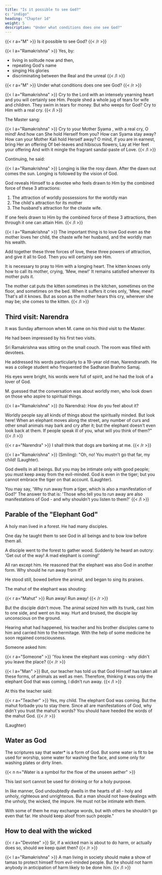 ```yaml
---
title: "Is it possible to see God?"
c: "indigo"
heading: "Chapter 1d"
weight: 5
description: "Under what conditions does one see God?"
---
```




{{< r a="M" >}}
Is it possible to see God?
{{< /r >}}


{{< l a="Ramakrishna" >}}
Yes, by:
- living in solitude now and then,
- repeating God's name
- singing His glories
- discriminating between the Real and the unreal
{{< /l >}}


{{< r a="M" >}}
Under what conditions does one see God?
{{< /r >}}


{{< l a="Ramakrishna" >}}
Cry to the Lord with an intensely yearning heart and you will certainly see Him. People shed a whole jug of tears for wife and children. They swim in tears for
money. But who weeps for God? Cry to Him with a real cry.
{{< /l >}}


The Master sang:

{{< l a="Ramakrishna" >}}
Cry to your Mother Syama , with a real cry, O mind!
And how can She hold Herself from you?
How can Syama stay away?
How can your Mother Kali hold Herself away?
O mind, if you are in earnest, bring Her an offering
Of bel-leaves and hibiscus flowers;
Lay at Her feet your offering
And with it mingle the fragrant sandal-paste of Love.
{{< /l >}}


Continuing, he said:

{{< l a="Ramakrishna" >}}
Longing is like the rosy dawn. After the dawn out comes the sun. Longing is followed by the vision of God.

God reveals Himself to a devotee who feels drawn to Him by the combined force of these 3 attractions:

1. The attraction of worldly possessions for the worldly man
2. The child's attraction for its mother
3. The husband's attraction for the chaste wife. 

If one feels drawn to Him by the combined force of these 3 attractions, then through it one can attain Him.
{{< /l >}}

{{< l a="Ramakrishna" >}}
The important thing is to love God even as the mother loves her child, the chaste wife her husband, and the worldly man his wealth. 

Add together these three forces of love, these three powers of attraction, and give it all to God. Then you will certainly see Him.

It is necessary to pray to Him with a longing heart. The kitten knows only how to call its mother, crying, 'Mew, mew!' It remains satisfied wherever its mother puts it.

The mother cat puts the kitten sometimes in the kitchen, sometimes on the floor, and sometimes on the bed. When it suffers it cries only, 'Mew, mew!' That's all it knows. But as soon as the mother hears this cry, wherever she may be; she comes to the kitten.
{{< /l >}}



## Third visit: Narendra

It was Sunday afternoon when M. came on his third visit to the Master. 

He had been impressed by his first two visits.

<!--  He had been thinking
of the Master constantly, and of the utterly simple way he explained the deep truths of
the spiritual life. Never before had he met such a man. -->


Sri Ramakrishna was sitting on the small couch. The room was filled with devotees.

<!-- ,3
who had taken advantage of the holiday to come to see the Master.  -->

<!-- M. had not yet become acquainted with any of them. So he sat in a corner.  -->

He addressed his words particularly to a 19-year old man, Narendranath. He was a college student who frequented the Sadharan Brahmo Samaj. 

His eyes were bright, his words were full of spirit, and he had the look of a lover of God.

<!-- How the spiritually minded should look upon the worldly -->

M. guessed that the conversation was about worldly men, who look down on those who aspire to spiritual things. 

<!-- The Master was talking about the great number of such people
in the world, and about how to deal with them.  -->


{{< l a="Ramakrishna" >}}
(to Narendra): How do you feel about it? 

Worldly people say all kinds of things about the spiritually minded. But look here! When an elephant moves along the street,
any number of curs and other small animals may bark and cry after it; but the elephant doesn't even look back at them. If people speak ill of you, what will you think of them?" 
{{< /l >}}


{{< r a="Narendra" >}}
I shall think that dogs are barking at me.
{{< /r >}}


{{< l a="Ramakrishna" >}}
(Smiling): "Oh, no! You mustn't go that far, my child! (Laughter). 

God dwells in all beings. But you may be intimate only with good people; you must keep away from
the evil-minded. God is even in the tiger; but you cannot embrace the tiger on that account. (Laughter). 

You may say, 'Why run away from a tiger, which is also a
manifestation of God?' The answer to that is: 'Those who tell you to run away are also
manifestations of God - and why shouldn't you listen to them?'
{{< /l >}}



## Parable of the "Elephant God"

A holy man lived in a forest. He had many disciples.

One day he taught them to see God in all beings and to bow low before them all. 

A disciple went to the forest to gather wood. Suddenly he heard an outcry: 'Get out of the way! A mad elephant is coming!' 

All ran except him. He reasoned that the elephant was also God in another form. Why should he run away from it? 

He stood still, bowed before the animal, and began to sing its praises. 

The mahut of the elephant was shouting: 

{{< r a="Mahut" >}}
Run away! Run away!
{{< /r >}}


But the disciple didn't move. The animal seized him with its trunk, cast him to one side, and went on its way. Hurt and bruised, the disciple lay unconscious on the ground. 

Hearing what had happened, his teacher and his brother disciples came to him and carried him to the hermitage. With the help of some medicine he soon regained consciousness. 

Someone asked him:

{{< r a="Someone" >}}
'You knew the elephant was coming - why didn't you leave the place?
{{< /r >}}

{{< l a="Man" >}}
But, our teacher has told us that God Himself has taken all these forms, of animals as well as men. Therefore, thinking it was only the elephant God that was coming, I didn't run away.
{{< /l >}}

At this the teacher said:

{{< r a="Teacher" >}}
Yes, my child. The elephant God was coming. But the mahut forbade you to stay there. Since all are manifestations of God, why didn't you trust the mahut's words? You should have heeded the words of the mahut God.
{{< /r >}}

(Laughter)



## Water as God

The scriptures say that water* is a form of God. But some water is fit to be used for worship, some water for washing the face, and some only for washing plates or dirty linen. 

{{< n n="Water is a symbol for the flow of the unseen aether" >}}


This last sort cannot be used for drinking or for a holy purpose. 

In like manner, God undoubtedly dwells in the hearts of all - holy and unholy, righteous and unrighteous. But a man should not have dealings with the unholy, the wicked, the impure. He must not be intimate with them.

With some of them he may exchange words, but with others he shouldn't go even that far. He should keep aloof from such people."


## How to deal with the wicked


{{< r a="Devotee" >}}
Sir, if a wicked man is about to do harm, or actually does so, should we keep quiet then?
{{< /r >}}

{{< l a="Ramakrishna" >}}
A man living in society should make a show of tamas to protect himself from evil-minded people. But he should not harm anybody in anticipation of harm likely to be
done him.
{{< /l >}}

